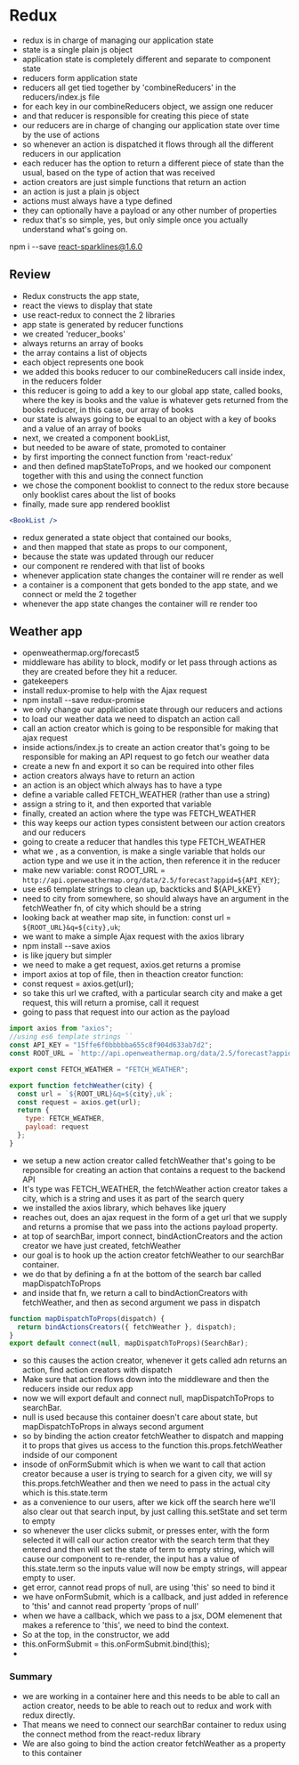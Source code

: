 # Redux

* redux is in charge of managing our application state
* state is a single plain js object
* application state is completely different and separate to component state
* reducers form application state
* reducers all get tied together by 'combineReducers' in the reducers/index.js file
* for each key in our combineReducers object, we assign one reducer
* and that reducer is responsible for creating this piece of state
* our reducers are in charge of changing our application state over time by the use of actions
* so whenever an action is dispatched it flows through all the different reducers in our application
* each reducer has the option to return a different piece of state than the usual, based on the type of action that was received
* action creators are just simple functions that return an action
* an action is just a plain js object
* actions must always have a type defined
* they can optionally have a payload or any other number of properties
* redux that's so simple, yes, but only simple once you actually understand what's going on.

npm i --save react-sparklines@1.6.0

## Review

* Redux constructs the app state,
* react the views to display that state
* use react-redux to connect the 2 libraries
* app state is generated by reducer functions
* we created 'reducer_books'
* always returns an array of books
* the array contains a list of objects
* each object represents one book
* we added this books reducer to our combineReducers call inside index, in the reducers folder
* this reducer is going to add a key to our global app state, called books, where the key is books and the value is whatever gets returned from the books reducer, in this case, our array of books
* our state is always going to be equal to an object with a key of books and a value of an array of books
* next, we created a component bookList,
* but needed to be aware of state, promoted to container
* by first importing the connect function from 'react-redux'
* and then defined mapStateToProps, and we hooked our component together with this and using the connect function
* we chose the component booklist to connect to the redux store because only booklist cares about the list of books
* finally, made sure app rendered booklist

```jsx
<BookList />
```

* redux generated a state object that contained our books,
* and then mapped that state as props to our component,
* because the state was updated through our reducer
* our component re rendered with that list of books
* whenever application state changes the container will re render as well
* a container is a component that gets bonded to the app state, and we connect or meld the 2 together
* whenever the app state changes the container will re render too

## Weather app

* openweathermap.org/forecast5
* middleware has ability to block, modify or let pass through actions as they are created before they hit a reducer.
* gatekeepers
* install redux-promise to help with the Ajax request
* npm install --save redux-promise
* we only change our application state through our reducers and actions
* to load our weather data we need to dispatch an action call
* call an action creator which is going to be responsible for making that ajax request
* inside actions/index.js to create an action creator that's going to be responsible for making an API request to go fetch our weather data
* create a new fn and export it so can be required into other files
* action creators always have to return an action
* an action is an object which always has to have a type
* define a variable called FETCH_WEATHER (rather than use a string)
* assign a string to it, and then exported that variable
* finally, created an action where the type was FETCH_WEATHER
* this way keeps our action types consistent between our action creators and our reducers
* going to create a reducer that handles this type FETCH_WEATHER
* what we , as a convention, is make a single variable that holds our action type and we use it in the action, then reference it in the reducer
* make new variable: const ROOT_URL = `http://api.openweathermap.org/data/2.5/forecast?appid=${API_KEY}`;
* use es6 template strings to clean up, backticks and ${API_kKEY}
* need to city from somewhere, so should always have an argument in the fetchWeather fn, of city which should be a string
* looking back at weather map site, in function:
  const url = `${ROOT_URL}&q=${city},uk`;
* we want to make a simple Ajax request with the axios library
* npm install --save axios
* is like jquery but simpler
* we need to make a get request, axios.get returns a promise
* import axios at top of file, then in theaction creator function:
* const request = axios.get(url);
* so take this url we crafted, with a particular search city and make a get request, this will return a promise, call it request
* going to pass that request into our action as the payload

```javascript
import axios from "axios";
//using es6 template strings ``
const API_KEY = "15ffe6f0bbbbba655c8f904d633ab7d2";
const ROOT_URL = `http://api.openweathermap.org/data/2.5/forecast?appid=${API_KEY}`;

export const FETCH_WEATHER = "FETCH_WEATHER";

export function fetchWeather(city) {
  const url = `${ROOT_URL}&q=${city},uk`;
  const request = axios.get(url);
  return {
    type: FETCH_WEATHER,
    payload: request
  };
}
```

* we setup a new action creator called fetchWeather that's going to be reponsible for creating an action that contains a request to the backend API
* It's type was FETCH_WEATHER, the fetchWeather action creator takes a city, which is a string and uses it as part of the search query
* we installed the axios library, which behaves like jquery
* reaches out, does an ajax request in the form of a get url that we supply and returns a promise that we pass into the actions payload property.
* at top of searchBar, import connect, bindActionCreators and the action creator we have just created, fetchWeather
* our goal is to hook up the action creator fetchWeather to our searchBar container.
* we do that by defining a fn at the bottom of the search bar called mapDispatchToProps
* and inside that fn, we return a call to bindActionCreators with fetchWeather, and then as second argument we pass in dispatch

```javascript
function mapDispatchToProps(dispatch) {
  return bindActionsCreators({ fetchWeather }, dispatch);
}
export default connect(null, mapDispatchToProps)(SearchBar);
```

* so this causes the action creator, whenever it gets called adn returns an action, find action creators with dispatch
* Make sure that action flows down into the middleware and then the reducers inside our redux app
* now we will export default and connect null, mapDispatchToProps to searchBar.
* null is used because this container doesn't care about state, but mapDispatchToProps in always second argument
* so by binding the action creator fetchWeather to dispatch and mapping it to props that gives us access to the function this.props.fetchWeather indside of our component
* insode of onFormSubmit which is when we want to call that action creator because a user is trying to search for a given city, we will sy this.props.fetchWeather and then we need to pass in the actual city which is this.state.term
* as a convenience to our users, after we kick off the search here we'll also clear out that search input, by just calling this.setState and set term to empty
* so whenever the user clicks submit, or presses enter, with the form selected it will call our action creator with the search term that they entered and then will set the state of term to empty string, which will cause our component to re-render, the input has a value of this.state.term so the inputs value will now be empty strings, will appear empty to user.
* get error, cannot read props of null, are using 'this' so need to bind it
* we have onFormSubmit, which is a callback, and just added in reference to 'this' and cannot read property 'props of null'
* when we have a callback, which we pass to a jsx, DOM elemenent that makes a reference to 'this', we need to bind the context.
* So at the top, in the constructor, we add
* this.onFormSubmit = this.onFormSubmit.bind(this);
*

### Summary

* we are working in a container here and this needs to be able to call an action creator, needs to be able to reach out to redux and work with redux directly.
* That means we need to connect our searchBar container to redux using the connect method from the react-redux library
* We are also going to bind the action creator fetchWeather as a property to this container


